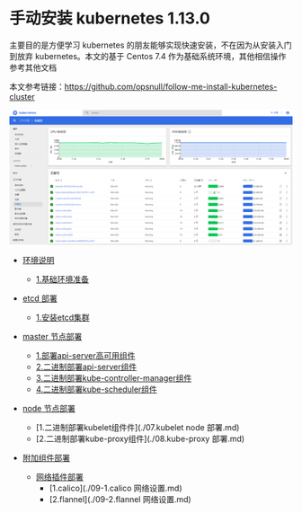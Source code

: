 # 手动安装 kubernetes 1.13.0
主要目的是方便学习 kubernetes 的朋友能够实现快速安装，不在因为从安装入门到放弃 kubernetes。本文的基于 Centos 7.4 作为基础系统环境，其他相信操作参考其他文档

本文参考链接：https://github.com/opsnull/follow-me-install-kubernetes-cluster 


![ssl-success](images/dashboard.png)

* [环境说明]()
  * [1.基础环境准备](./01.基础环境准备.md)
* [etcd 部署]()
  * [1.安装etcd集群](./02.创建etcd集群.md)
* [master 节点部署]()
  * [1.部署api-server高可用组件](./03.keepalived+haproxy负载.md)
  * [2.二进制部署api-server组件](./04.kube-apiserver.md)
  * [3.二进制部署kube-controller-manager组件](./05.kube-controller-manager.md)
  * [4.二进制部署kube-scheduler组件](./06.kube-scheduler.md)

* [node 节点部署]()
  * [1.二进制部署kubelet组件件](./07.kubelet node 部署.md)
  * [2.二进制部署kube-proxy组件](./08.kube-proxy 部署.md)
  
* [附加组件部署]()
  * [网络插件部署]()
    * [1.calico](./09-1.calico 网络设置.md)
    * [2.flannel](./09-2.flannel 网络设置.md)
